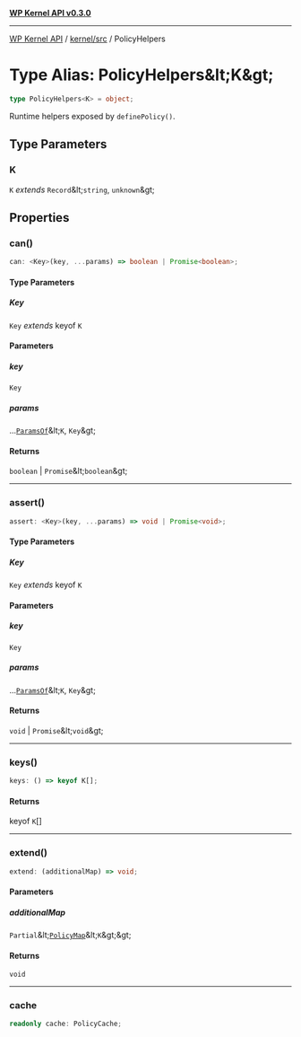 [**WP Kernel API v0.3.0**](../../../README.md)

---

[WP Kernel API](../../../README.md) / [kernel/src](../README.md) / PolicyHelpers

# Type Alias: PolicyHelpers\&lt;K\&gt;

```ts
type PolicyHelpers<K> = object;
```

Runtime helpers exposed by `definePolicy()`.

## Type Parameters

### K

`K` _extends_ `Record`\&lt;`string`, `unknown`\&gt;

## Properties

### can()

```ts
can: <Key>(key, ...params) => boolean | Promise<boolean>;
```

#### Type Parameters

##### Key

`Key` _extends_ keyof `K`

#### Parameters

##### key

`Key`

##### params

...[`ParamsOf`](ParamsOf.md)\&lt;`K`, `Key`\&gt;

#### Returns

`boolean` \| `Promise`\&lt;`boolean`\&gt;

---

### assert()

```ts
assert: <Key>(key, ...params) => void | Promise<void>;
```

#### Type Parameters

##### Key

`Key` _extends_ keyof `K`

#### Parameters

##### key

`Key`

##### params

...[`ParamsOf`](ParamsOf.md)\&lt;`K`, `Key`\&gt;

#### Returns

`void` \| `Promise`\&lt;`void`\&gt;

---

### keys()

```ts
keys: () => keyof K[];
```

#### Returns

keyof `K`[]

---

### extend()

```ts
extend: (additionalMap) => void;
```

#### Parameters

##### additionalMap

`Partial`\&lt;[`PolicyMap`](PolicyMap.md)\&lt;`K`\&gt;\&gt;

#### Returns

`void`

---

### cache

```ts
readonly cache: PolicyCache;
```
